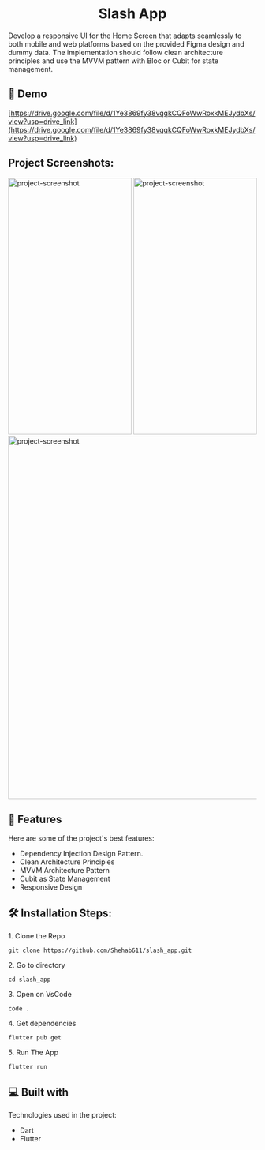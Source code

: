 <h1 align="center" id="title">Slash App</h1>

<p id="description">Develop a responsive UI for the Home Screen that adapts seamlessly to both mobile and web platforms based on the provided Figma design and dummy data. The implementation should follow clean architecture principles and use the MVVM pattern with Bloc or Cubit for state management.</p>

<h2>🚀 Demo</h2>

[https://drive.google.com/file/d/1Ye3869fy38vqqkCQFoWwRoxkMEJydbXs/view?usp=drive_link](https://drive.google.com/file/d/1Ye3869fy38vqqkCQFoWwRoxkMEJydbXs/view?usp=drive_link)

<h2>Project Screenshots:</h2>

<img src="https://github.com/Shehab611/slash_app/assets/77563526/6b62745d-e8b9-4c62-b13a-44030eb8e7ec" alt="project-screenshot" width="250" height="520/">
<img src="https://github.com/Shehab611/slash_app/assets/77563526/5165ed44-264a-4215-ba86-f2e94753c671" alt="project-screenshot" width="250" height="520/">
<img src="https://github.com/Shehab611/slash_app/assets/77563526/c8d48626-299b-4d61-8c9d-67d61f8219ab" alt="project-screenshot" width="1600" height="736/">

  
  
<h2>🧐 Features</h2>

Here are some of the project's best features:

*   Dependency Injection Design Pattern.
*   Clean Architecture Principles
*   MVVM Architecture Pattern
*   Cubit as State Management
*   Responsive Design

<h2>🛠️ Installation Steps:</h2>

<p>1. Clone the Repo</p>

```
git clone https://github.com/Shehab611/slash_app.git
```

<p>2. Go to directory</p>

```
cd slash_app
```

<p>3. Open on VsCode</p>

```
code .
```

<p>4. Get dependencies</p>

```
flutter pub get
```

<p>5. Run The App</p>

```
flutter run
```

  
  
<h2>💻 Built with</h2>

Technologies used in the project:

*   Dart
*   Flutter
